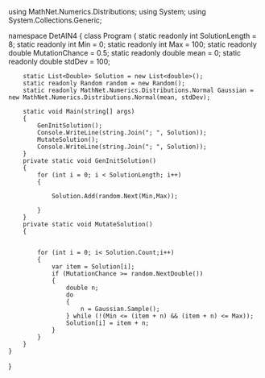 using MathNet.Numerics.Distributions;
using System;
using System.Collections.Generic;

namespace DetAIN4
{
    class Program
    {
        static readonly int SolutionLength = 8;
        static readonly int Min = 0;
        static readonly int Max = 100;
        static readonly double MutationChance = 0.5;
        static readonly double mean = 0;
        static readonly double stdDev = 100;


        static List<Double> Solution = new List<double>();
        static readonly Random random = new Random();
        static readonly MathNet.Numerics.Distributions.Normal Gaussian = new MathNet.Numerics.Distributions.Normal(mean, stdDev);
        
        static void Main(string[] args)
        {
            GenInitSolution();
            Console.WriteLine(string.Join("; ", Solution));
            MutateSolution();
            Console.WriteLine(string.Join("; ", Solution));
        }
        private static void GenInitSolution()
        {
            for (int i = 0; i < SolutionLength; i++)
            {
                
                Solution.Add(random.Next(Min,Max));

            }
        }
        private static void MutateSolution()
        {
            
            
            for (int i = 0; i< Solution.Count;i++)
            {
                var item = Solution[i];
                if (MutationChance >= random.NextDouble())
                {
                    double n;
                    do
                    {
                        n = Gaussian.Sample();
                    } while (!(Min <= (item + n) && (item + n) <= Max));
                    Solution[i] = item + n;
                }
            }
        }
    }
}
